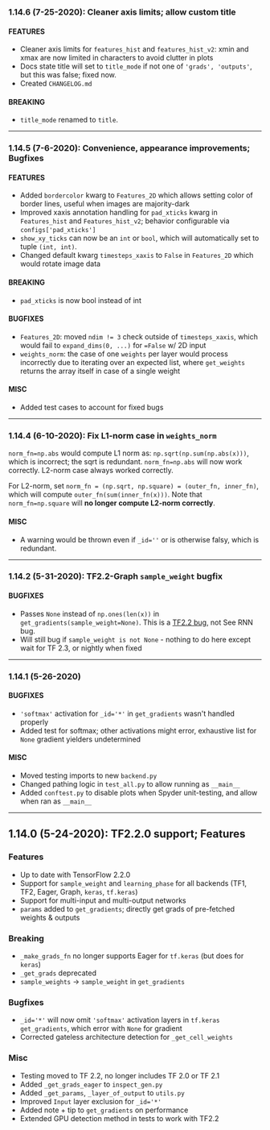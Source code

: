 ### 1.14.6 (7-25-2020): Cleaner axis limits; allow custom title

#### FEATURES 

 - Cleaner axis limits for `features_hist` and `features_hist_v2`: xmin and xmax are now limited in characters to avoid clutter in plots
 - Docs state title will set to `title_mode` if not one of `'grads', 'outputs'`, but this was false; fixed now. 
 - Created `CHANGELOG.md`
 
#### BREAKING

 - `title_mode` renamed to `title`.


----


### 1.14.5 (7-6-2020): Convenience, appearance improvements; Bugfixes


#### FEATURES

 - Added `bordercolor` kwarg to `Features_2D` which allows setting color of border lines, useful when images are majority-dark
 - Improved xaxis annotation handling for `pad_xticks` kwarg in `Features_hist` and `Features_hist_v2`; behavior configurable via `configs['pad_xticks']`
 - `show_xy_ticks` can now be an `int` or `bool`, which will automatically set to tuple `(int, int)`.
 - Changed default kwarg `timesteps_xaxis` to `False` in `Features_2D` which would rotate image data

#### BREAKING
 
 - `pad_xticks` is now bool instead of int
 
#### BUGFIXES

 - `Features_2D`: moved `ndim != 3` check outside of `timesteps_xaxis`, which would fail to `expand_dims(0, ...)` for `=False` w/ 2D input
 - `weights_norm`: the case of one `weights` per layer would process incorrectly due to iterating over an expected list, where `get_weights` 
   returns the array itself in case of a single weight

#### MISC
 
 - Added test cases to account for fixed bugs


----


### 1.14.4 (6-10-2020): Fix L1-norm case in `weights_norm` 

`norm_fn=np.abs` would compute L1 norm as: `np.sqrt(np.sum(np.abs(x)))`, which is incorrect; the sqrt is redundant. `norm_fn=np.abs` will now work correctly. L2-norm case always worked correctly.

For L2-norm, set `norm_fn = (np.sqrt, np.square) = (outer_fn, inner_fn)`, which will compute `outer_fn(sum(inner_fn(x)))`. Note that `norm_fn=np.square` will **no longer compute L2-norm correctly**.


#### MISC

  - A warning would be thrown even if `_id=''` or is otherwise falsy, which is redundant.


----

### 1.14.2 (5-31-2020): TF2.2-Graph `sample_weight` bugfix

#### BUGFIXES

 - Passes `None` instead of `np.ones(len(x))` in `get_gradients(sample_weight=None)`. This is a [TF2.2 bug](https://github.com/tensorflow/tensorflow/issues/39888), not See RNN bug.
 - Will still bug if `sample_weight is not None` - nothing to do here except wait for TF 2.3, or nightly when fixed


----


### 1.14.1 (5-26-2020)

#### BUGFIXES

 - `'softmax'` activation for `_id='*'` in `get_gradients` wasn't handled properly
 - Added test for softmax; other activations might error, exhaustive list for `None` gradient yielders undetermined

#### MISC

 - Moved testing imports to new `backend.py`
 - Changed pathing logic in `test_all.py` to allow running as `__main__`
 - Added `conftest.py` to disable plots when Spyder unit-testing, and allow when ran as `__main__`


----


## 1.14.0 (5-24-2020): TF2.2.0 support; Features

### Features

 - Up to date with TensorFlow 2.2.0
 - Support for `sample_weight` and `learning_phase` for all backends (TF1, TF2, Eager, Graph, `keras`, `tf.keras`)
 - Support for multi-input and multi-output networks
 - `params` added to `get_gradients`; directly get grads of pre-fetched weights & outputs

### Breaking

 - `_make_grads_fn` no longer supports Eager for `tf.keras` (but does for `keras`)
 - `_get_grads` deprecated
 - `sample_weights` -> `sample_weight` in `get_gradients`

### Bugfixes

 - `_id='*'` will now omit `'softmax'` activation layers in `tf.keras` `get_gradients`, which error with `None` for gradient
 - Corrected gateless architecture detection for `_get_cell_weights`

### Misc

 - Testing moved to TF 2.2, no longer includes TF 2.0 or TF 2.1
 - Added `_get_grads_eager` to `inspect_gen.py`
 - Added `_get_params`, `_layer_of_output` to `utils.py`
 - Improved `Input` layer exclusion for `_id='*'`
 - Added note + tip to `get_gradients` on performance
 - Extended GPU detection method in tests to work with TF2.2
 

